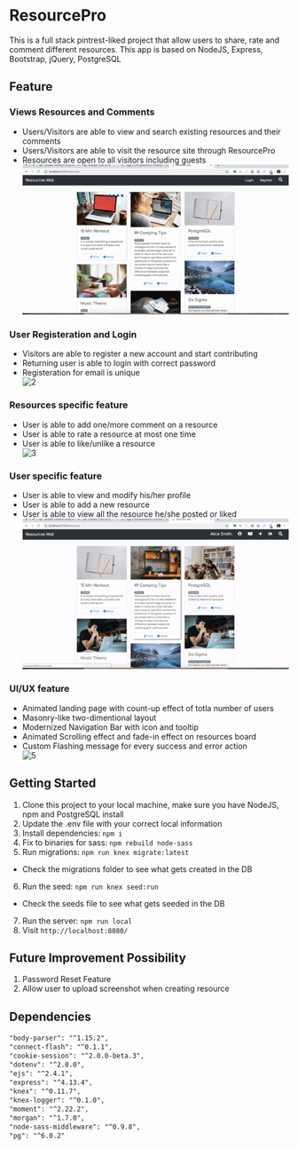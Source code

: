 # ResourcePro
This is a full stack pintrest-liked project that allow users to share, rate and comment different resources. This app is based on NodeJS, Express, Bootstrap, jQuery, PostgreSQL

## Feature
### Views Resources and Comments
* Users/Visitors are able to view and search existing resources and their comments
* Users/Visitors are able to visit the resource site through ResourcePro
* Resources are open to all visitors including guests <br/>
![1](./docs/view_search.gif)

### User Registeration and Login
* Visitors are able to register a new account and start contributing
* Returning user is able to login with correct password
* Registeration for email is unique <br/>
![2](./docs/user_auth.gif)


### Resources specific feature
* User is able to add one/more comment on a resource
* User is able to rate a resource at most one time
* User is able to like/unlike a resource <br/>
![3](./docs/resource_specific.gif)

### User specific feature
* User is able to view and modify his/her profile
* User is able to add a new resource
* User is able to view all the resource he/she posted or liked <br/>
![4](./docs/user_specific.gif)

### UI/UX feature
* Animated landing page with count-up effect of totla number of users
* Masonry-like two-dimentional layout
* Modernized Navigation Bar with icon and tooltip
* Animated Scrolling effect and fade-in effect on resources board
* Custom Flashing message for every success and error action <br/>
![5](./docs/ui_ux.gif)

## Getting Started
1. Clone this project to your local machine, make sure you have NodeJS, npm and PostgreSQL install
2. Update the .env file with your correct local information
3. Install dependencies: `npm i`
4. Fix to binaries for sass: `npm rebuild node-sass`
5. Run migrations: `npm run knex migrate:latest`
  - Check the migrations folder to see what gets created in the DB
6. Run the seed: `npm run knex seed:run`
  - Check the seeds file to see what gets seeded in the DB
7. Run the server: `npm run local`
8. Visit `http://localhost:8080/`

## Future Improvement Possibility
1. Password Reset Feature
2. Allow user to upload screenshot when creating resource


## Dependencies

    "body-parser": "^1.15.2",
    "connect-flash": "^0.1.1",
    "cookie-session": "^2.0.0-beta.3",
    "dotenv": "^2.0.0",
    "ejs": "^2.4.1",
    "express": "^4.13.4",
    "knex": "^0.11.7",
    "knex-logger": "^0.1.0",
    "moment": "^2.22.2",
    "morgan": "^1.7.0",
    "node-sass-middleware": "^0.9.8",
    "pg": "^6.0.2"